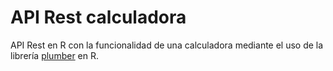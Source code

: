 # API Rest calculadora
API Rest en R con la funcionalidad de una calculadora mediante el uso de la librería [plumber](https://www.rplumber.io/) en R.
